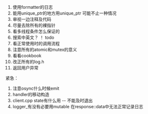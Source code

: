 1. 使用formatter的日志
2. 能用unique_ptr的地方用unique_ptr 可能不止一种情况
3. 审视一边注释及代码
4. 尽量去除所有的裸指针
5. 看多线程条件怎么保证的
6. 搜索中英文？ ！ todo
7. 看正常使用时的调用流程
8. 注意所有的atomic和mutex的意义
9. 看看cookbook
10. 改正所有的log.h
11. 返回用户异常

紧急：
1. 注意osync什么时候emit
2. handler的移动构造
3. client.cpp state有什么用 -- 不能及时退出
4. logger_有没有必要用mutable 在response::data中无法正常记录日志
